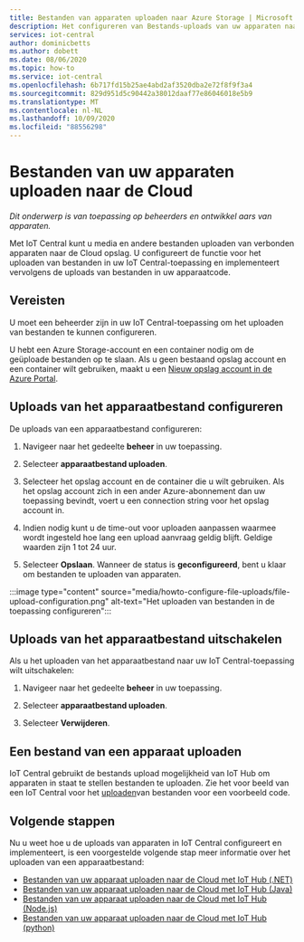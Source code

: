 ```yaml
---
title: Bestanden van apparaten uploaden naar Azure Storage | Microsoft Docs
description: Het configureren van Bestands-uploads van uw apparaten naar de Cloud. Nadat u het uploaden van bestanden hebt geconfigureerd, implementeert u het uploaden van bestanden op uw apparaten.
services: iot-central
author: dominicbetts
ms.author: dobett
ms.date: 08/06/2020
ms.topic: how-to
ms.service: iot-central
ms.openlocfilehash: 6b717fd15b25ae4abd2af3520dba2e72f8f9f3a4
ms.sourcegitcommit: 829d951d5c90442a38012daaf77e86046018e5b9
ms.translationtype: MT
ms.contentlocale: nl-NL
ms.lasthandoff: 10/09/2020
ms.locfileid: "88556298"
---
```

# <a name="upload-files-from-your-devices-to-the-cloud"></a>Bestanden van uw apparaten uploaden naar de Cloud

*Dit onderwerp is van toepassing op beheerders en ontwikkel aars van apparaten.*

Met IoT Central kunt u media en andere bestanden uploaden van verbonden apparaten naar de Cloud opslag. U configureert de functie voor het uploaden van bestanden in uw IoT Central-toepassing en implementeert vervolgens de uploads van bestanden in uw apparaatcode.

## <a name="prerequisites"></a>Vereisten

U moet een beheerder zijn in uw IoT Central-toepassing om het uploaden van bestanden te kunnen configureren.

U hebt een Azure Storage-account en een container nodig om de geüploade bestanden op te slaan. Als u geen bestaand opslag account en een container wilt gebruiken, maakt u een [Nieuw opslag account in de Azure Portal](https://ms.portal.azure.com/#create/Microsoft.StorageAccount-ARM).

## <a name="configure-device-file-uploads"></a>Uploads van het apparaatbestand configureren

De uploads van een apparaatbestand configureren:

1. Navigeer naar het gedeelte **beheer** in uw toepassing.

1. Selecteer **apparaatbestand uploaden**.

1. Selecteer het opslag account en de container die u wilt gebruiken. Als het opslag account zich in een ander Azure-abonnement dan uw toepassing bevindt, voert u een connection string voor het opslag account in.

1. Indien nodig kunt u de time-out voor uploaden aanpassen waarmee wordt ingesteld hoe lang een upload aanvraag geldig blijft. Geldige waarden zijn 1 tot 24 uur.

1. Selecteer **Opslaan**. Wanneer de status is **geconfigureerd**, bent u klaar om bestanden te uploaden van apparaten.

:::image type="content" source="media/howto-configure-file-uploads/file-upload-configuration.png" alt-text="Het uploaden van bestanden in de toepassing configureren":::

## <a name="disable-device-file-uploads"></a>Uploads van het apparaatbestand uitschakelen

Als u het uploaden van het apparaatbestand naar uw IoT Central-toepassing wilt uitschakelen:

1. Navigeer naar het gedeelte **beheer** in uw toepassing.

1. Selecteer **apparaatbestand uploaden**.

1. Selecteer **Verwijderen**.

## <a name="upload-a-file-from-a-device"></a>Een bestand van een apparaat uploaden

IoT Central gebruikt de bestands upload mogelijkheid van IoT Hub om apparaten in staat te stellen bestanden te uploaden. Zie het voor beeld van een IoT Central voor het [uploaden](https://docs.microsoft.com/samples/iot-for-all/iotc-file-upload-device/iotc-file-upload-device/)van bestanden voor een voorbeeld code.

## <a name="next-steps"></a>Volgende stappen

Nu u weet hoe u de uploads van apparaten in IoT Central configureert en implementeert, is een voorgestelde volgende stap meer informatie over het uploaden van een apparaatbestand:

- [Bestanden van uw apparaat uploaden naar de Cloud met IoT Hub (.NET)](../../iot-hub/iot-hub-csharp-csharp-file-upload.md)
- [Bestanden van uw apparaat uploaden naar de Cloud met IoT Hub (Java)](../../iot-hub/iot-hub-java-java-file-upload.md)
- [Bestanden van uw apparaat uploaden naar de Cloud met IoT Hub (Node.js)](../../iot-hub/iot-hub-node-node-file-upload.md)
- [Bestanden van uw apparaat uploaden naar de Cloud met IoT Hub (python)](../../iot-hub/iot-hub-python-python-file-upload.md)
